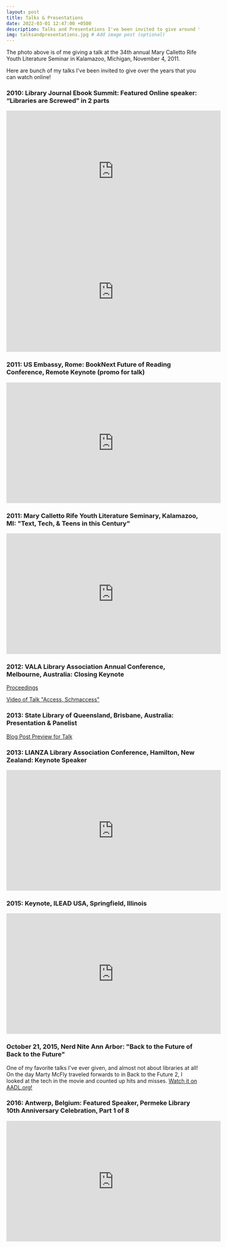 ```yaml
---
layout: post
title: Talks & Presentations
date: 2022-03-01 12:47:00 +0500
description: Talks and Presentations I've been invited to give around the world.
img: talksandpresentations.jpg # Add image post (optional)
---
```

The photo above is of me giving a talk at the 34th annual Mary Calletto Rife Youth Literature Seminar in Kalamazoo, Michigan, November 4, 2011.

Here are bunch of my talks I've been invited to give over the years that you can watch online!

### 2010: Library Journal Ebook Summit: Featured Online speaker: “Libraries are Screwed” in 2 parts
<iframe width="560" height="315" src="https://www.youtube.com/embed/KqAwj5ssU2c" title="YouTube video player" frameborder="0" allow="accelerometer; autoplay; clipboard-write; encrypted-media; gyroscope; picture-in-picture" allowfullscreen></iframe>
<iframe width="560" height="315" src="https://www.youtube.com/embed/bd0lIKVstJg" title="YouTube video player" frameborder="0" allow="accelerometer; autoplay; clipboard-write; encrypted-media; gyroscope; picture-in-picture" allowfullscreen></iframe>

### 2011: US Embassy, Rome: BookNext Future of Reading Conference, Remote Keynote (promo for talk)
<iframe width="560" height="315" src="https://www.youtube.com/embed/l8yzqIkx11g" title="YouTube video player" frameborder="0" allow="accelerometer; autoplay; clipboard-write; encrypted-media; gyroscope; picture-in-picture" allowfullscreen></iframe>

### 2011: Mary Calletto Rife Youth Literature Seminary, Kalamazoo, MI: "Text, Tech, & Teens in this Century"
<iframe width="560" height="315" src="https://www.youtube.com/embed/GFyQmHV2J7c" title="YouTube video player" frameborder="0" allow="accelerometer; autoplay; clipboard-write; encrypted-media; gyroscope; picture-in-picture" allowfullscreen></iframe>

### 2012: VALA Library Association Annual Conference, Melbourne, Australia: Closing Keynote
[Proceedings](https://www.vala.org.au/vala2012-proceedings/vala2012-plenary-6-neiburger/)

[Video of Talk "Access, Schmaccess"](https://webcast.gigtv.com.au/Mediasite/Play/1e065b11e6924a0a908cebb76d7917c71d)

### 2013: State Library of Queensland, Brisbane, Australia: Presentation & Panelist
[Blog Post Preview for Talk](https://www.slq.qld.gov.au/blog/why-library-when-you-could-just-forget-past-present-and-future-your-community-eli-neiburger)

### 2013: LIANZA Library Association Conference, Hamilton, New Zealand: Keynote Speaker
<iframe width="560" height="315" src="https://www.youtube.com/embed/igFHLlJGIps" title="YouTube video player" frameborder="0" allow="accelerometer; autoplay; clipboard-write; encrypted-media; gyroscope; picture-in-picture" allowfullscreen></iframe>

### 2015: Keynote, ILEAD USA, Springfield, Illinois
<iframe width="560" height="315" src="https://www.youtube.com/embed/FryTDUDWBsg" title="YouTube video player" frameborder="0" allow="accelerometer; autoplay; clipboard-write; encrypted-media; gyroscope; picture-in-picture" allowfullscreen></iframe>

### October 21, 2015, Nerd Nite Ann Arbor: "Back to the Future of Back to the Future"
One of my favorite talks I've ever given, and almost not about libraries at all! On the day Marty McFly traveled forwards to in Back to the Future 2, I looked at the tech in the movie and counted up hits and misses. [Watch it on AADL.org!](https://aadl.org/node/324218)

### 2016: Antwerp, Belgium: Featured Speaker, Permeke Library 10th Anniversary Celebration, Part 1 of 8
<iframe width="560" height="315" src="https://www.youtube.com/embed/0bMCIEMRKeA" title="YouTube video player" frameborder="0" allow="accelerometer; autoplay; clipboard-write; encrypted-media; gyroscope; picture-in-picture" allowfullscreen></iframe>




